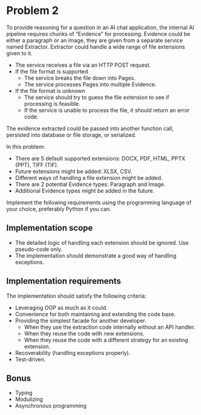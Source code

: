 # Problem 2
To provide reasoning for a question in an AI chat application, the internal AI pipeline requires chunks of “Evidence” for processing. Evidence could be either a paragraph or an image, they are given from a separate service named Extractor.
Extractor could handle a wide range of file extensions given to it.
- The service receives a file via an HTTP POST request.
- If the file format is supported
  - The service breaks the file down into Pages.
  - The service processes Pages into multiple Evidence.
- If the file format is unknown
  - The service should try to guess the file extension to see if processing is feasible.
  - If the service is unable to process the file, it should return an error code.

The evidence extracted could be passed into another function call, persisted into database or file storage, or serialized.

In this problem:
- There are 5 default supported extensions: DOCX, PDF, HTML, PPTX (PPT), TIFF (TIF).
- Future extensions might be added: XLSX, CSV.
- Different ways of handling a file extension might be added.
- There are 2 potential Evidence types: Paragraph and Image.
- Additional Evidence types might be added in the future.

Implement the following requirements using the programming language of your choice, preferably Python if you can.


## Implementation scope
- The detailed logic of handling each extension should be ignored. Use pseudo-code only.
- The implementation should demonstrate a good way of handling exceptions.


## Implementation requirements
The implementation should satisfy the following criteria:
- Leveraging OOP as much as it could.
- Convenience for both maintaining and extending the code base.
- Providing the simplest facade for another developer.
  - When they use the extraction code internally without an API handler.
  - When they reuse the code with new extensions.
  - When they reuse the code with a different strategy for an existing extension.
- Recoverability (handling exceptions properly).
- Test-driven.


## Bonus
- Typing
- Modulizing
- Asynchronous programming
